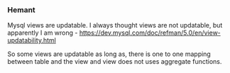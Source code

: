 ### Hemant ###

Mysql views are updatable. I always thought views are not updatable, but
apparently I am wrong - https://dev.mysql.com/doc/refman/5.0/en/view-updatability.html

So some views are updatable as long as, there is one to one mapping between table
and the view and view does not uses aggregate functions.
